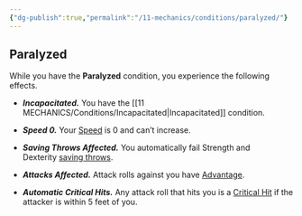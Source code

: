 ```yaml
---
{"dg-publish":true,"permalink":"/11-mechanics/conditions/paralyzed/"}
---
```



## Paralyzed

While you have the **Paralyzed** condition, you experience the following effects.

- **_Incapacitated._** You have the [[11 MECHANICS/Conditions/Incapacitated\|Incapacitated]] condition.

- **_Speed 0._** Your [Speed](https://www.dndbeyond.com/sources/dnd/free-rules/rules-glossary#Speed) is 0 and can’t increase.

- **_Saving Throws Affected._** You automatically fail Strength and Dexterity [saving throws](https://www.dndbeyond.com/sources/dnd/free-rules/rules-glossary#SavingThrow).

- **_Attacks Affected._** Attack rolls against you have [Advantage](https://www.dndbeyond.com/sources/dnd/free-rules/rules-glossary#Advantage).

- **_Automatic Critical Hits._** Any attack roll that hits you is a [Critical Hit](https://www.dndbeyond.com/sources/dnd/free-rules/rules-glossary#CriticalHit) if the attacker is within 5 feet of you.